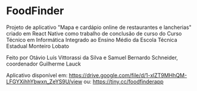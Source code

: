 # FoodFinder

Projeto de aplicativo "Mapa e cardápio online de restaurantes e lancherias" criado em React Native como trabalho de conclusão de curso do Curso Técnico em Informática Integrado ao Ensino Médio da Escola Técnica Estadual Monteiro Lobato

Feito por Otávio Luís Vittorassi da Silva e Samuel Bernardo Schneider, coordenador Guilherme Lauck

Aplicativo disponível em: https://drive.google.com/file/d/1-xlZT9MHhQM-LFGYXihhYbwxn_ZeYS9U/view
ou: https://tiny.cc/foodfinderapp
